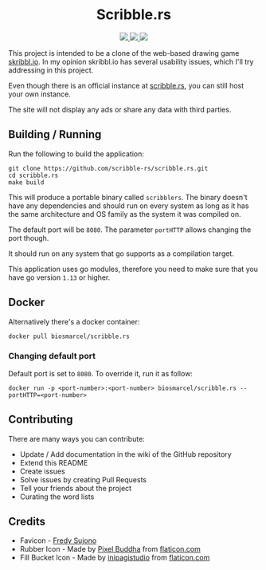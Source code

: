 <h1 align="center">Scribble.rs</h1>

<p align="center">
  <a href="https://github.com/scribble-rs/scribble.rs/actions">
    <img src="https://github.com/scribble-rs/scribble.rs/workflows/scribble-rs/badge.svg">
  </a>
  <a href="https://codecov.io/gh/scribble-rs/scribble.rs">
    <img src="https://codecov.io/gh/scribble-rs/scribble.rs/branch/master/graph/badge.svg">
  </a>
  <a href="https://discord.gg/3sntyCv">
    <img src="https://img.shields.io/discord/693433417395732531.svg?logo=discord">
  </a>
</p>

This project is intended to be a clone of the web-based drawing game
[skribbl.io](https://skribbl.io). In my opinion skribbl.io has several
usability issues, which I'll try addressing in this project.

Even though there is an official instance at
[scribble.rs](http://scribble.rs), you can still host your own instance.

The site will not display any ads or share any data with third parties.

## Building / Running

Run the following to build the application:

```shell
git clone https://github.com/scribble-rs/scribble.rs.git
cd scribble.rs
make build
```

This will produce a portable binary called `scribblers`. The binary doesn't
have any dependencies and should run on every system as long as it has the
same architecture and OS family as the system it was compiled on.

The default port will be `8080`. The parameter `portHTTP` allows changing the
port though.

It should run on any system that go supports as a compilation target.

This application uses go modules, therefore you need to make sure that you
have go version `1.13` or higher.

## Docker

Alternatively there's a docker container:

```shell
docker pull biosmarcel/scribble.rs
```

### Changing default port

Default port is set to `8080`. To override it, run it as follow:
```shell
docker run -p <port-number>:<port-number> biosmarcel/scribble.rs --portHTTP=<port-number>
```

## Contributing

There are many ways you can contribute:

* Update / Add documentation in the wiki of the GitHub repository
* Extend this README
* Create issues
* Solve issues by creating Pull Requests
* Tell your friends about the project
* Curating the word lists

## Credits

* Favicon - [Fredy Sujono](https://www.iconfinder.com/freud)
* Rubber Icon - Made by [Pixel Buddha](https://www.flaticon.com/authors/pixel-buddha) from [flaticon.com](https://flaticon.com)
* Fill Bucket Icon - Made by [inipagistudio](https://www.flaticon.com/authors/inipagistudio) from [flaticon.com](https://flaticon.com)
